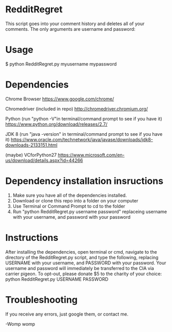 # RedditRegret
This script goes into your comment history and deletes all of your comments. The only arguments are username and password:

# Usage
$ python RedditRegret.py myusername mypassword

# Dependencies
Chrome Browser https://www.google.com/chrome/

Chromedriver (included in repo) http://chromedriver.chromium.org/

Python (run "python -V"in terminal/command prompt to see if you have it) https://www.python.org/download/releases/2.7/

JDK 8 (run "java -version" in terminal/command prompt to see if you have it) https://www.oracle.com/technetwork/java/javase/downloads/jdk8-downloads-2133151.html

(maybe) VCforPython27 https://www.microsoft.com/en-us/download/details.aspx?id=44266

# Dependency installation insructions
1. Make sure you have all of the dependencies installed.
2. Download or clone this repo into a folder on your computer
3. Use Terminal or Command Prompt to cd to the folder
4. Run "python RedditRegret.py username password" replaceing username with your username, and password with your password

# Instructions
After installing the dependencies, open terminal or cmd, navigate to the directory of the RedditRegret.py script, and type the following, replacing USERNAME with your username, and PASSWORD with your password. Your username and password will immediately be transferred to the CIA via carrier pigeon. To opt-out, please donate $5 to the charity of your choice:
  python RedditRegret.py USERNAME PASSWORD

# Troubleshooting
If you receive any errors, just google them, or contact me.

-Womp womp
